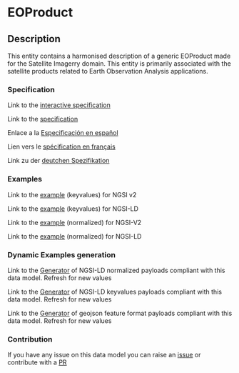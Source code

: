# EOProduct

## Description 

This entity contains a harmonised description of a generic EOProduct made for the Satellite Imagerry domain. This entity is primarily associated with the satellite products related to Earth Observation Analysis applications.
### Specification

Link to the [interactive specification](https://swagger.lab.fiware.org/?url=https://smart-data-models.github.io/dataModel.SatelliteImagery/EOProduct/swagger.yaml)

Link to the [specification](https://smart-data-models.github.io/dataModel.SatelliteImagery/EOProduct/doc/spec.md)

Enlace a la [Especificación en español](https://smart-data-models.github.io/dataModel.SatelliteImagery/EOProduct/doc/spec_ES.md)

Lien vers le [spécification en français](https://smart-data-models.github.io/dataModel.SatelliteImagery/EOProduct/doc/spec_FR.md)

Link zu der [deutchen Spezifikation](https://smart-data-models.github.io/dataModel.SatelliteImagery/EOProduct/doc/spec_DE.md)
### Examples

Link to the [example](https://smart-data-models.github.io/dataModel.SatelliteImagery/EOProduct/examples/example.json) (keyvalues) for NGSI v2

Link to the [example](https://smart-data-models.github.io/dataModel.SatelliteImagery/EOProduct/examples/example.jsonld) (keyvalues) for NGSI-LD

Link to the [example](https://smart-data-models.github.io/dataModel.SatelliteImagery/EOProduct/examples/example-normalized.json) (normalized) for NGSI-V2

Link to the [example](https://smart-data-models.github.io/dataModel.SatelliteImagery/EOProduct/examples/example-normalized.jsonld) (normalized) for NGSI-LD
### Dynamic Examples generation

Link to the [Generator](https://smartdatamodels.org/extra/ngsi-ld_generator_v0.92.php?schemaUrl=https://raw.githubusercontent.com/smart-data-models/dataModel.SatelliteImagery/master/EOProduct/schema.json&email=info@smartdatamodels.org) of NGSI-LD normalized payloads compliant with this data model. Refresh for new values

Link to the [Generator](https://smartdatamodels.org/extra/ngsi-ld_generator_keyvalues_v0.92.php?schemaUrl=https://raw.githubusercontent.com/smart-data-models/dataModel.SatelliteImagery/master/EOProduct/schema.json&email=info@smartdatamodels.org) of NGSI-LD keyvalues payloads compliant with this data model. Refresh for new values

Link to the [Generator](https://smartdatamodels.org/extra/geojson_features_generator_v1.0.php?schemaUrl=https://raw.githubusercontent.com/smart-data-models/dataModel.SatelliteImagery/master/EOProduct/schema.json&email=info@smartdatamodels.org) of geojson feature format payloads compliant with this data model. Refresh for new values
### Contribution

 If you have any issue on this data model you can raise an [issue](https://github.com/smart-data-models/dataModel.SatelliteImagery/issues)  or contribute with a [PR](https://github.com/smart-data-models/dataModel.SatelliteImagery/pulls)